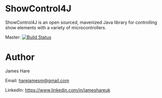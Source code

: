 # ShowControl4J
ShowControl4J is an open sourced, mavenized Java library for controlling show elements with a variety of microcontrollers.

Master: [![Build Status](http://showcontrol4j.ddns.net:8080/buildStatus/icon?job=ShowControl4J%2Fmaster)](http://showcontrol4j.ddns.net:8080/job/ShowControl4J/job/master/)

# Author
James Hare

Email: harejamesm@gmail.com

LinkedIn: https://www.linkedin.com/in/jameshareuk